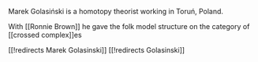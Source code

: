 
Marek Golasiński is a homotopy theorist working in Toruń, Poland.

With [[Ronnie Brown]] he gave the folk model structure on the category of [[crossed complex]]es

[[!redirects Marek Golasinski]]
[[!redirects  Golasinski]]